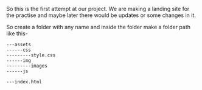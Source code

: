 So this is the first attempt at our project. We are making a landing site for the practise and maybe 
later there would be updates or some changes in it. 

So create a folder with any name and inside the folder make a folder path like this- 

``` 
---assets
------css
---------style.css
------img
---------images
------js

---index.html

```


